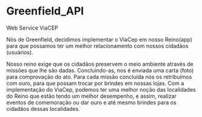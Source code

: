 # Greenfield_API
Web Service ViaCEP

Nós de Greenfield, decidimos implementar o ViaCep em nosso Reino(app) para que possamos ter um melhor relacionamento com nossos cidadãos (usuários).

Nosso reino exige que os cidadãos preservem o meio ambiente através de missões que lhe são dadas. Concluindo-as, nos é enviada uma carta (foto) para comprovação do ato. 
Para cada missão concluída nós os retribuímos com ouro, para que possam trocar por brindes em nossas lojas.
Com a implementação do ViaCep, podemos ter uma melhor noção das localidades do Reino que estão tendo um melhor desempenho, e assim, realizar eventos de comemoração ou dar ouro e até mesmo brindes para os cidadãos dessas localidades.
